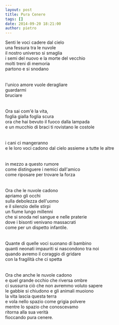 ```yaml
---
layout: post
title: Pura Cenere
tags: []
date: 2014-09-20 18:21:00
author: pietro
---
```

Senti le voci cadere dal cielo<br/>una fessura tra le nuvole<br/>il nostro universo si smaglia<br/>i semi del nuovo e la morte del vecchio<br/>molti treni di memoria<br/>partono e si snodano<br/><br/><br/>l'unico amore vuole deragliare<br/>guardarmi<br/>bruciare<br/><br/><br/>Ora sai com'è la vita,<br/>foglia gialla foglia scura<br/>ora che hai bevuto il fuoco dalla lampada<br/>e un mucchio di braci ti rovistano le costole<br/><br/><br/>i cani ci mangeranno<br/>e le loro voci cadono dal cielo assieme a tutte le altre<br/><br/><br/>in mezzo a questo rumore<br/>come distinguere i nemici dall'amico<br/>come riposare per trovare la forza<br/><br/><br/>Ora che le nuvole cadono<br/>apriamo gli occhi<br/>sulla debolezza dell'uomo<br/>e il silenzio delle stirpi<br/>un fiume lungo millenni<br/>che si snoda nel sangue e nelle praterie<br/>dove i bisonti venivano massacrati<br/>come per un dispetto infantile.<br/><br/><br/>Quante di quelle voci suonano di bambino<br/>quanti neonati impauriti si nascondono tra noi<br/>quando avremo il coraggio di gridare<br/>con la fragilità che ci spetta<br/><br/><br/>Ora che anche le nuvole cadono<br/>e quel grande occhio che riversa ombre<br/>ci sussurra ciò che non avremmo voluto sapere<br/>le gabbie si chiudono e gli animali muoiono<br/>la vita lascia questa terra<br/>e vola nello spazio come grigia polvere<br/>mentre lo spazio che conoscevamo<br/>ritorna alla sua verità<br/>fioccando pura cenere.<br/>
